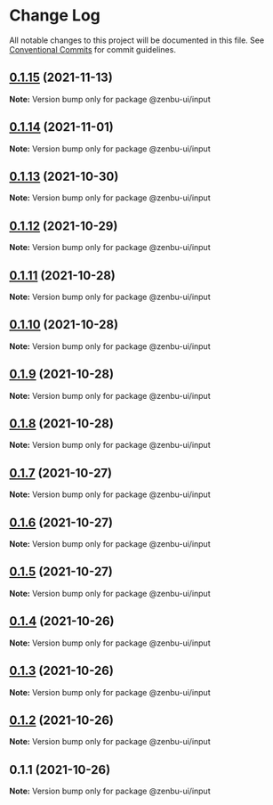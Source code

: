 # Change Log

All notable changes to this project will be documented in this file.
See [Conventional Commits](https://conventionalcommits.org) for commit guidelines.

## [0.1.15](https://github.com/KodepandaID/zenbu-ui/compare/@zenbu-ui/input@0.1.14...@zenbu-ui/input@0.1.15) (2021-11-13)

**Note:** Version bump only for package @zenbu-ui/input





## [0.1.14](https://github.com/KodepandaID/zenbu-ui/compare/@zenbu-ui/input@0.1.13...@zenbu-ui/input@0.1.14) (2021-11-01)

**Note:** Version bump only for package @zenbu-ui/input





## [0.1.13](https://github.com/KodepandaID/zenbu-ui/compare/@zenbu-ui/input@0.1.12...@zenbu-ui/input@0.1.13) (2021-10-30)

**Note:** Version bump only for package @zenbu-ui/input





## [0.1.12](https://github.com/KodepandaID/zenbu-ui/compare/@zenbu-ui/input@0.1.11...@zenbu-ui/input@0.1.12) (2021-10-29)

**Note:** Version bump only for package @zenbu-ui/input





## [0.1.11](https://github.com/KodepandaID/zenbu-ui/compare/@zenbu-ui/input@0.1.10...@zenbu-ui/input@0.1.11) (2021-10-28)

**Note:** Version bump only for package @zenbu-ui/input





## [0.1.10](https://github.com/KodepandaID/zenbu-ui/compare/@zenbu-ui/input@0.1.9...@zenbu-ui/input@0.1.10) (2021-10-28)

**Note:** Version bump only for package @zenbu-ui/input





## [0.1.9](https://github.com/KodepandaID/zenbu-ui/compare/@zenbu-ui/input@0.1.8...@zenbu-ui/input@0.1.9) (2021-10-28)

**Note:** Version bump only for package @zenbu-ui/input





## [0.1.8](https://github.com/KodepandaID/zenbu-ui/compare/@zenbu-ui/input@0.1.7...@zenbu-ui/input@0.1.8) (2021-10-28)

**Note:** Version bump only for package @zenbu-ui/input





## [0.1.7](https://github.com/KodepandaID/zenbu-ui/compare/@zenbu-ui/input@0.1.6...@zenbu-ui/input@0.1.7) (2021-10-27)

**Note:** Version bump only for package @zenbu-ui/input





## [0.1.6](https://github.com/KodepandaID/zenbu-ui/compare/@zenbu-ui/input@0.1.5...@zenbu-ui/input@0.1.6) (2021-10-27)

**Note:** Version bump only for package @zenbu-ui/input





## [0.1.5](https://github.com/KodepandaID/zenbu-ui/compare/@zenbu-ui/input@0.1.4...@zenbu-ui/input@0.1.5) (2021-10-27)

**Note:** Version bump only for package @zenbu-ui/input





## [0.1.4](https://github.com/KodepandaID/zenbu-ui/compare/@zenbu-ui/input@0.1.3...@zenbu-ui/input@0.1.4) (2021-10-26)

**Note:** Version bump only for package @zenbu-ui/input





## [0.1.3](https://github.com/KodepandaID/zenbu-ui/compare/@zenbu-ui/input@0.1.2...@zenbu-ui/input@0.1.3) (2021-10-26)

**Note:** Version bump only for package @zenbu-ui/input





## [0.1.2](https://github.com/KodepandaID/zenbu-ui/compare/@zenbu-ui/input@0.1.1...@zenbu-ui/input@0.1.2) (2021-10-26)

**Note:** Version bump only for package @zenbu-ui/input





## 0.1.1 (2021-10-26)

**Note:** Version bump only for package @zenbu-ui/input
